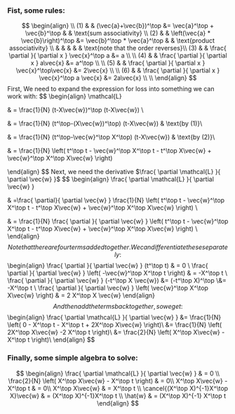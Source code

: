 ### Fist, some rules:
$$
\begin{align} \\
(1) &  & (\vec{a}+\vec{b})^\top &= \vec{a}^\top + \vec{b}^\top &  & \text{sum associativity} \\
(2) &  & \left(\vec{a} * \vec{b}\right)^\top &= \vec{b}^\top * \vec{a}^\top &  & \text{product associativity} \\  &  &  &  &  & \text{note that the order reverses}\\
(3) &  & \frac{ \partial  }{ \partial x } \vec{x}^\top a &= a \\ \\
(4) &  & \frac{ \partial  }{ \partial x } a\vec{x} &= a^\top \\ \\
(5) &  & \frac{ \partial  }{ \partial x } \vec{x}^\top\vec{x} &= 2\vec{x} \\ \\
(6) &  & \frac{ \partial  }{ \partial x } \vec{x}^\top a \vec{x} &= 2a\vec{x} \\ \\
\end{align}
$$
First, We need to expand the expression for loss into something we can work with:
$$
\begin{align}
\mathcal{L}

 & = \frac{1}{N} (t-X\vec{w})^\top (t-X\vec{w}) \\


 & = \frac{1}{N} (t^\top-(X\vec{w})^\top) (t-X\vec{w})  & \text{by (1)}\\


 & = \frac{1}{N} (t^\top-\vec{w}^\top X^\top) (t-X\vec{w})  & \text{by (2)}\\


 & = \frac{1}{N} \left( t^\top t - \vec{w}^\top X^\top t - t^\top X\vec{w} + \vec{w}^\top X^\top X\vec{w} \right) 
 
\end{align}
$$
Next, we need the derivative $\frac{ \partial \mathcal{L} }{ \partial \vec{w} }$
$$
\begin{align}
\frac{ \partial \mathcal{L} }{ \partial \vec{w} }  

 & =\frac{ \partial}{ \partial \vec{w} }  \frac{1}{N} \left( t^\top t - \vec{w}^\top X^\top t - t^\top X\vec{w} + \vec{w}^\top X^\top X\vec{w} \right) \\

 & = \frac{1}{N} \frac{ \partial }{ \partial \vec{w} } \left( t^\top t - \vec{w}^\top X^\top t - t^\top X\vec{w} + \vec{w}^\top X^\top X\vec{w} \right) \\
\end{align}
$$
Note that there are four terms added together. We can differentiate these separately:
$$
\begin{align}
\frac{ \partial  }{ \partial \vec{w} } (t^\top t) & = 0 \\
\frac{ \partial  }{ \partial \vec{w} } \left( -\vec{w}^\top X^\top t \right)  & = -X^\top t \\
\frac{ \partial  }{ \partial \vec{w} } (-t^\top X \vec{w}) &= (-t^\top X)^\top \\&= -X^\top t \\
\frac{ \partial  }{ \partial \vec{w} } \left( \vec{w}^\top X^\top X\vec{w} \right)  & = 2 X^\top X \vec{w}
\end{align}
$$
And then add the terms back together, so we get:
$$
\begin{align}
\frac{ \partial \mathcal{L} }{ \partial \vec{w} } 
&= \frac{1}{N}  \left( 0 - X^\top t   - X^\top t + 2X^\top X\vec{w} \right)\\
&= \frac{1}{N}  \left( 2X^\top X\vec{w} -2 X^\top t \right)\\
&= \frac{2}{N}  \left( X^\top X\vec{w} - X^\top t \right)\\
\end{align}
$$
### Finally, some simple algebra to solve:

$$
\begin{align}
\frac{ \partial \mathcal{L} }{ \partial \vec{w} }  & = 0 \\
\frac{2}{N}  \left( X^\top X\vec{w} - X^\top t \right)  & = 0\\
X^\top X\vec{w} - X^\top t  & = 0\\
X^\top X\vec{w} & = X^\top t  \\
\cancel{(X^\top X)^{-1}X^\top X}\vec{w} & = (X^\top X)^{-1}X^\top t  \\
\hat{w} & = (X^\top X)^{-1} X^\top t
\end{align}
$$
